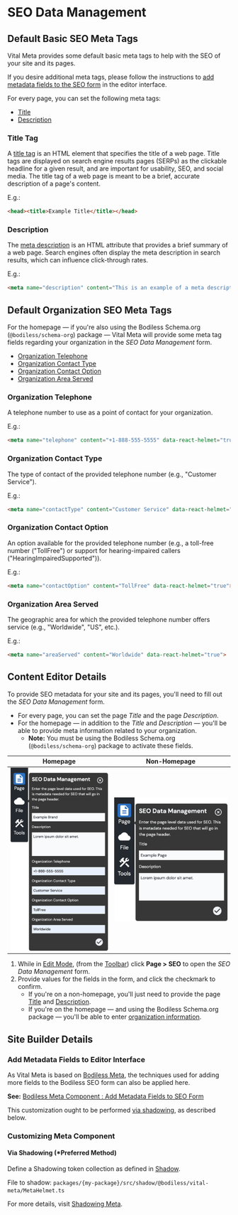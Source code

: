# SEO Data Management

## Default Basic SEO Meta Tags

Vital Meta provides some default basic meta tags to help with the SEO of your site and its pages.

If you desire additional meta tags, please follow the instructions to [add metadata fields to the
SEO form](/Components/Meta#add-metadata-fields-to-seo-form) in the editor interface.

For every page, you can set the following meta tags:

- [Title](#title-tag)
- [Description](#meta-description)

### Title Tag

A [title tag](https://moz.com/learn/seo/title-tag ':target=_blank') is an HTML element that
specifies the title of a web page. Title tags are displayed on search engine results pages (SERPs)
as the clickable headline for a given result, and are important for usability, SEO, and social
media. The title tag of a web page is meant to be a brief, accurate description of a page's content.

E.g.:

```html
<head><title>Example Title</title></head>
```

### Description

The [meta description](https://moz.com/learn/seo/meta-description ':target=_blank') is an HTML
attribute that provides a brief summary of a web page. Search engines often display the meta
description in search results, which can influence click-through rates.

E.g.:

```html
<meta name="description" content="This is an example of a meta description. This will often show up in search results." data-react-helmet="true">
```

## Default Organization SEO Meta Tags

For the homepage — if you're also using the Bodiless Schema.org (`@bodiless/schema-org`) package —
Vital Meta will provide some meta tag fields regarding your organization in the _SEO Data
Management_ form.

- [Organization Telephone](#organization-telephone)
- [Organization Contact Type](#organization-contact-type)
- [Organization Contact Option](#organization-contact-option)
- [Organization Area Served](#organization-area-served)

### Organization Telephone

A telephone number to use as a point of contact for your organization.

E.g.:

```html
<meta name="telephone" content="+1-888-555-5555" data-react-helmet="true">
```

### Organization Contact Type

The type of contact of the provided telephone number (e.g., "Customer Service").

E.g.:

```html
<meta name="contactType" content="Customer Service" data-react-helmet="true">
```

### Organization Contact Option

An option available for the provided telephone number (e.g., a toll-free number ("TollFree") or
support for hearing-impaired callers ("HearingImpairedSupported")).

E.g.:

```html
<meta name="contactOption" content="TollFree" data-react-helmet="true">
```

### Organization Area Served

The geographic area for which the provided telephone number offers service (e.g., "Worldwide", "US",
etc.).

E.g.:

```html
<meta name="areaServed" content="Worldwide" data-react-helmet="true">
```

## Content Editor Details

To provide SEO metadata for your site and its pages, you'll need to fill out the _SEO Data
Management_ form.

- For every page, you can set the page _Title_ and the page _Description_.
- For the homepage — in addition to the _Title_ and _Description_ — you'll be able to provide meta
  information related to your organization.
  - **Note:** You must be using the Bodiless Schema.org (`@bodiless/schema-org`) package to activate
    these fields.

| Homepage | Non-Homepage |
| -------- | ------------ |
| ![SEO Data Management form (Homepage)](./assets/SeoDataManagementFormHomepage.jpg) | ![SEO Data Management form](./assets/SeoDataManagementForm.jpg) |

01. While in [Edit Mode](/ContentEditorUserGuide/#edit-mode), (from the
    [Toolbar](/ContentEditorUserGuide/#toolbar)) click **Page > SEO** to open the _SEO Data
    Management_ form.
01. Provide values for the fields in the form, and click the checkmark to confirm.
    - If you're on a non-homepage, you'll just need to provide the page [Title](#title-tag) and
      [Description](#description).
    - If you're on the homepage — and using the Bodiless Schema.org package — you'll be able to
      enter [organization information](#default-organization-seo-meta-tags).

## Site Builder Details

### Add Metadata Fields to Editor Interface

As Vital Meta is based on [Bodiless Meta](/Components/Meta), the techniques used for adding more
fields to the Bodiless SEO form can also be applied here.

**See:** [Bodiless Meta Component : Add Metadata Fields to SEO Form](/Components/Meta#add-metadata-fields-to-seo-form)

This customization ought to be performed [via shadowing](#via-shadowing-preferred-method), as
described below.

### Customizing Meta Component

#### Via Shadowing (*Preferred Method)

Define a Shadowing token collection as defined in [Shadow](../VitalElements/Shadow).

File to shadow: `packages/{my-package}/src/shadow/@bodiless/vital-meta/MetaHelmet.ts`

For more details, visit [Shadowing Meta](./ShadowingMeta).
